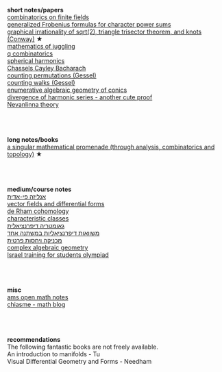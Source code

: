 **short notes/papers**<br>
[combinatorics on finite fields](https://people.math.harvard.edu/~landesman/assets/counting-points-over-finite-fields.pdf)
<br>
[generalized Frobenius formulas for character power sums](https://arxiv.org/pdf/1603.06190.pdf)
<br>
[graphical irrationality of sqrt(2), triangle trisector theorem, and knots (Conway)](http://thewe.net/math/conway.pdf) ★
<br>
[mathematics of juggling](https://www.msri.org/m/people/staff/de/papers/pdfs/1994-001.pdf)
<br>
[q combinatorics](https://people.math.sc.edu/laszlo/Qcomb.pdf)
<br>
[spherical harmonics](https://www.cis.upenn.edu/~cis6100/sharmonics.pdf)
<br>
[Chassels Cayley Bacharach](https://www.ams.org/journals/bull/1996-33-03/S0273-0979-96-00666-0/S0273-0979-96-00666-0.pdf)
<br>
[counting permutations (Gessel)](https://people.brandeis.edu/~gessel/homepage/slides/balls-into-boxes.pdf)
<br>
[counting walks (Gessel)](https://people.brandeis.edu/~gessel/homepage/slides/chung-feller-slides.pdf)
<br>
[enumerative algebraic geometry of conics](https://www.maa.org/sites/default/files/images/upload_library/22/Ford/Bashelor.pdf)
<br>
[divergence of harmonic series - another cute proof](https://doi.org/10.1080/00029890.2018.1408375)
<br>
[Nevanlinna theory](https://web.archive.org/web/20151210044320/https://www.people.fas.harvard.edu/~fwong/data/213a.pdf)

<br><br><br>**long notes/books**<br>
[a singular mathematical promenade (through analysis, combinatorics and topology)](https://arxiv.org/ftp/arxiv/papers/1612/1612.06373.pdf) ★


<br><br><br>**medium/course notes**<br>
[אנליזה פי-אדית](https://elad.zelingher.com/course_notes/p-adic-numbers-analysis-and-zeta-functions.pdf)
<br>
[vector fields and differential forms](https://www.ams.org/open-math-notes/omn-view-listing?listingId=111340)
<br>
[de Rham cohomology](https://niemiro.dev/drc.pdf)
<br>
[characteristic classes](https://github.com/sreahw/characteristic-classes/blob/master/characteristic-classes.pdf)
<br>
[גאומטריה דיפרנציאלית](https://digmi.org/lecture_notes/Differential_Geometry.pdf)
<br>
[משוואות דיפרנציאליות במשתנה אחד](https://digmi.org/lecture_notes/Ordinary_Differential_Equations.pdf)
<br>
[מכניקה ויחסות פרטית](https://notes.sharir.org/class_notes/2009-2010/mechanics.pdf)
<br>
[complex algebraic geometry](https://faculty.math.illinois.edu/~palbin/Math514.Fall2020/Lectures.html)
<br>
[Israel training for students olympiad](https://www.researchgate.net/profile/A-Belov-Kanel/publication/309397257_Matherials_for_training_of_Israel_Team_for_International_Math_competition_for_university_students/links/580e2d4f08ae7525273d0987/Matherials-for-training-of-Israel-Team-for-International-Math-competition-for-university-students.pdf)

<!-- https://people.brandeis.edu/~igusa/Courses.html -->

<br><br><br>**misc**<br>
[ams open math notes](https://www.ams.org/open-math-notes)
<br>
[chiasme - math blog](https://chiasme.wordpress.com/?s=probability)

<br><br><br>**recommendations**<br>
The following fantastic books are not freely available. <br>
An introduction to manifolds - Tu <br>
Visual Differential Geometry and Forms - Needham <br>


